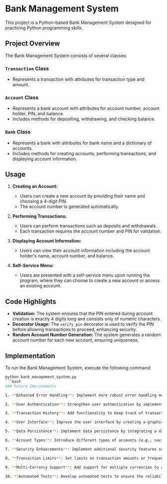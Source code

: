 # Bank Management System

This project is a Python-based Bank Management System designed for practicing Python programming skills.

## Project Overview

The Bank Management System consists of several classes:

### `Transaction` Class
- Represents a transaction with attributes for transaction type and amount.

### `Account` Class
- Represents a bank account with attributes for account number, account holder, PIN, and balance.
- Includes methods for depositing, withdrawing, and checking balance.

### `Bank` Class
- Represents a bank with attributes for bank name and a dictionary of accounts.
- Includes methods for creating accounts, performing transactions, and displaying account information.

## Usage

1. **Creating an Account:**
   - Users can create a new account by providing their name and choosing a 4-digit PIN.
   - The account number is generated automatically.

2. **Performing Transactions:**
   - Users can perform transactions such as deposits and withdrawals.
   - Each transaction requires the account number and PIN for validation.

3. **Displaying Account Information:**
   - Users can view their account information including the account holder's name, account number, and balance.

4. **Self-Service Menu:**
   - Users are presented with a self-service menu upon running the program, where they can choose to create a new account or access an existing account.

## Code Highlights

- **Validation:** The system ensures that the PIN entered during account creation is exactly 4 digits long and consists only of numeric characters.
- **Decorator Usage:** The `verify_pin` decorator is used to verify the PIN before allowing transactions to proceed, enhancing security.
- **Random Account Number Generation:** The system generates a random account number for each new account, ensuring uniqueness.

## Implementation

To run the Bank Management System, execute the following command:

```bash
python bank_management_system.py
```bash
### Future Improvements

1. **Enhanced Error Handling**: Implement more robust error handling mechanisms throughout the code to handle unexpected user inputs or system errors gracefully.

2. **User Authentication**: Strengthen user authentication by implementing more secure methods such as hashing user passwords before storing them.

3. **Transaction History**: Add functionality to keep track of transaction history for each account, allowing users to review past transactions.

4. **User Interface**: Improve the user interface by creating a graphical user interface (GUI) using libraries like Tkinter or PyQt, making the banking experience more intuitive and user-friendly.

5. **Data Persistence**: Implement data persistence by integrating a database system (e.g., SQLite, MySQL) to store account information securely and enable data retrieval even after the program is closed and reopened.

6. **Account Types**: Introduce different types of accounts (e.g., savings, checking) with varying features and interest rates.

7. **Security Enhancements**: Implement additional security features such as two-factor authentication (2FA) or transaction verification codes to further protect user accounts from unauthorized access.

8. **Transaction Limits**: Set limits on transaction amounts or frequency to prevent potential fraud or misuse of accounts.

9. **Multi-Currency Support**: Add support for multiple currencies to allow users to perform transactions in different currencies based on their needs.

10. **Automated Tests**: Develop automated tests to ensure the reliability and correctness of the codebase, covering various scenarios and edge cases.
